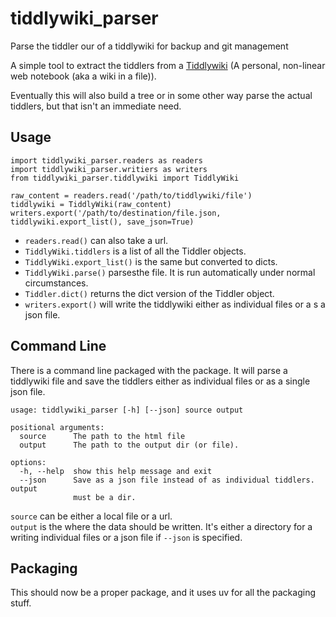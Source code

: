 # tiddlywiki_parser
Parse the tiddler our of a tiddlywiki for backup and git management

A simple tool to extract the tiddlers from a [Tiddlywiki](https://tiddlywiki.com/) (A personal, non-linear web notebook (aka a wiki in a file)).

Eventually this will also build a tree or in some other way parse the actual tiddlers, but that isn't an immediate need.  


## Usage

```
import tiddlywiki_parser.readers as readers
import tiddlywiki_parser.writiers as writers
from tiddlywiki_parser.tiddlywiki import TiddlyWiki

raw_content = readers.read('/path/to/tiddlywiki/file')
tiddlywiki = TiddlyWiki(raw_content)
writers.export('/path/to/destination/file.json, tiddlywiki.export_list(), save_json=True)
```

* `readers.read()` can also take a url.
* `TiddlyWiki.tiddlers` is a list of all the Tiddler objects.
* `TiddlyWiki.export_list()` is the same but converted to dicts.
* `TiddlyWiki.parse()` parsesthe file.  It is run automatically under normal circumstances.
* `Tiddler.dict()` returns the dict version of the Tiddler object.
* `writers.export()` will write the tiddlywiki either as individual files or a s a json file. 

## Command Line 

There is a command line packaged with the package.  It will parse a tiddlywiki file and save the tiddlers either as individual files or as a single json file. 

```
usage: tiddlywiki_parser [-h] [--json] source output

positional arguments:
  source      The path to the html file
  output      The path to the output dir (or file).

options:
  -h, --help  show this help message and exit
  --json      Save as a json file instead of as individual tiddlers. output
              must be a dir.
```

`source` can be either a local file or a url.  
`output` is the where the data should be written.  It's either a directory for a writing individual files or a json file if `--json` is specified.

## Packaging

This should now be a proper package, and it uses uv for all the packaging stuff.
